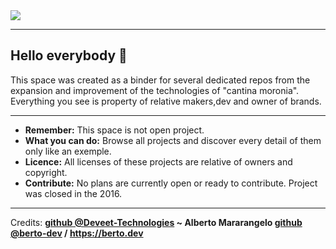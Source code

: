
<img src="https://raw.githubusercontent.com/cantina-moronia/open-depot/main/mockups/sito.jpg">

---

## Hello everybody 🎉
This space was created as a binder for several dedicated repos from the expansion and improvement of the  technologies of "cantina moronia". Everything you see is property of relative makers,dev and owner of brands.

---
- <b>Remember:</b> This space is not open project.
- <b>What you can do:</b> Browse all projects and discover every detail of them only like an exemple.
- <b>Licence:</b> All licenses of these projects are relative of owners and copyright.
- <b>Contribute:</b> No plans are currently open or ready to contribute. Project was closed in the 2016.
---

<span>Credits: <b><a href="https://github.com/berto-dev">github @Deveet-Technologies</a> ~ Alberto Mararangelo <b><a href="https://github.com/berto-dev">github @berto-dev</a> / <a href="https://berto.dev">https://berto.dev</a></b>
